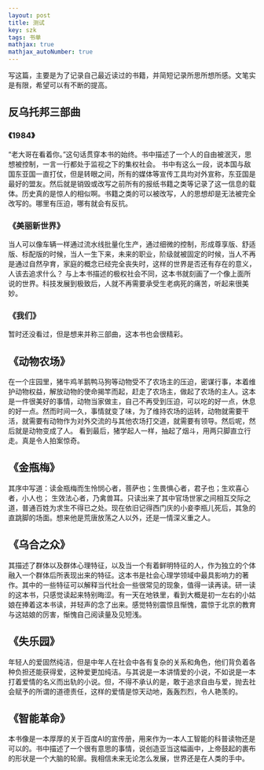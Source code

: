 ```yaml
---
layout: post
title: 测试
key: szk
tags: 书单
mathjax: true
mathjax_autoNumber: true
---
```

写这篇，主要是为了记录自己最近读过的书籍，并简短记录所思所想所感。文笔实是有限，希望可以有不断的提高。
## 反乌托邦三部曲
### 《1984》
“老大哥在看着你。”这句话贯穿本书的始终。书中描述了一个人的自由被泯灭，思想被控制，一言一行都处于监视之下的集权社会。
书中有这么一段，说本国与敌国东亚国一直打仗，但是转眼之间，所有的媒体等宣传工具均对外宣称，东亚国是最好的盟友。然后就是销毁或改写之前所有的报纸书籍之类等记录了这一信息的载体。历史真的是惊人的相似啊。书籍之类的可以被改写，人的思想却是无法被完全改写的。哪里有压迫，哪有就会有反抗。
### 《美丽新世界》
当人可以像车辆一样通过流水线批量化生产，通过细微的控制，形成尊享版、舒适版、标配版的时候，当人一生下来，未来的职业，阶级就被固定的时候，当人不再是通过自然孕育，家庭的概念已经完全丧失时，这样的世界是否还有存在的意义，人该去追求什么？
与上本书描述的极权社会不同，这本书就刻画了一个像上面所说的世界。科技发展到极致后，人就不再需要承受生老病死的痛苦，听起来很美妙。
### 《我们》
暂时还没看过，但是想来并称三部曲，这本书也会很精彩。
## 《动物农场》
在一个庄园里，猪牛鸡羊鹅鸭马狗等动物受不了农场主的压迫，密谋行事，本着维护动物权益，解放动物的使命揭竿而起，赶走了农场主，做起了农场的主人。这本是一件很美好的事情，动物当家做主，自己不再受到压迫，可以吃的好一点，休息的好一点。然而时间一久，事情就变了味，为了维持农场的运转，动物就需要干活，就需要有动物作为对外交流的与其他农场打交道，就需要有领导。然后呢，然后就是动物变成了人。
看到最后，猪学起人一样，抽起了烟斗，用两只脚直立行走。真是令人拍案惊奇。
## 《金瓶梅》
其序中写道：读金瓶梅而生怜悯心者，菩萨也；生畏惧心者，君子也；生欢喜心者，小人也； 生效法心者，乃禽兽耳。只读出来了其中官场世家之间相互交际之道，普通百姓为求生不得已之处。现在依旧记得西门庆的小妾李瓶儿死后，其急的直跳脚的场面。想来他是荒唐放荡之人以外，还是一情深义重之人。
## 《乌合之众》
其描述了群体以及群体心理特征，以及当一个有着鲜明特征的人，作为独立的个体融入一个群体后所表现出来的特征。这本书是社会心理学领域中最具影响力的著作。其中的一些特征可以解释当代社会一些很常见的现象，值得一读再读。研一读的这本书，只感觉读起来特别晦涩。有一天在地铁里，看到大概是初一左右的小姑娘在捧着这本书读，并轻声的念了出来。感觉特别震惊且惭愧，震惊于北京的教育与这姑娘的厉害，惭愧自己阅读量及见短浅。
## 《失乐园》
年轻人的爱固然纯洁，但是中年人在社会中各有复杂的关系和角色，他们背负着各种负担还能获得爱，这种爱更加纯洁。与其说是一本讲情爱的小说，不如说是一本打着爱情的名义而出轨的小说。但，不得不承认的是，敢于追求自由与爱，抛去社会赋予的所谓的道德责任，这样的爱情是惊天动地，轰轰烈烈，令人艳羡的。
## 《智能革命》
本书像是一本厚厚的关于百度AI的宣传册，用来作为一本人工智能的科普读物还是可以的。书中描述了一个很有意思的事情，说创造亚当这幅画中，上帝鼓起的裹布的形状是一个大脑的轮廓。我相信未来无论怎么发展，世界还是在人类的手中。